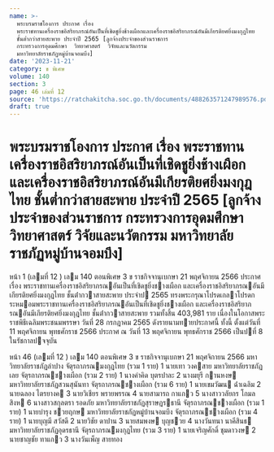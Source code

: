 ```yaml
---
name: >-
  พระบรมราชโองการ ประกาศ เรื่อง
  พระราชทานเครื่องราชอิสริยาภรณ์อันเป็นที่เชิดชูยิ่งช้างเผือกและเครื่องราชอิสริยาภรณ์อันมีเกียรติยศยิ่งมงกุฎไทย
  ชั้นต่ำกว่าสายสะพาย ประจำปี 2565 [ลูกจ้างประจำของส่วนราชการ
  กระทรวงการอุดมศึกษา  วิทยาศาสตร์  วิจัยและนวัตกรรม
  มหาวิทยาลัยราชภัฏหมู่บ้านจอมบึง]
date: '2023-11-21'
category: ข พิเศษ
volume: 140
section: 3
page: 46 เล่มที่ 12
source: 'https://ratchakitcha.soc.go.th/documents/488263571247989576.pdf'
draft: true
---
```


# พระบรมราชโองการ ประกาศ เรื่อง พระราชทานเครื่องราชอิสริยาภรณ์อันเป็นที่เชิดชูยิ่งช้างเผือกและเครื่องราชอิสริยาภรณ์อันมีเกียรติยศยิ่งมงกุฎไทย ชั้นต่ำกว่าสายสะพาย ประจำปี 2565 [ลูกจ้างประจำของส่วนราชการ กระทรวงการอุดมศึกษา  วิทยาศาสตร์  วิจัยและนวัตกรรม มหาวิทยาลัยราชภัฏหมู่บ้านจอมบึง]

หน้า 1 (เลมที่ 12 ) เลม 140 ตอนพิเศษ 3 ข ราชกิจจานุเบกษา 21 พฤศจิกายน 2566 ประกาศ เรื่อง พระราชทานเครื่องราชอิสริยาภรณอันเป็นที่เชิดชูยิ่งชางเผือก และเครื่องราชอิสริยาภรณอันมีเกียรติยศยิ่งมงกุฎไทย ชั้นต่ํากวาสายสะพาย ประจําป 2565 ทรงพระกรุณาโปรดเกลาโปรดกระหมอมพระราชทานเครื่องราชอิสริยาภรณอันเป็นที่เชิดชูยิ่งชางเผือก และเครื่องราชอิสริยาภรณอันมีเกียรติยศยิ่งมงกุฎไทย ชั้นต่ํากวาสายสะพาย รวมทั้งสิ้น 403,981 ราย เนื่องในโอกาสพระราชพิธีเฉลิมพระชนมพรรษา วันที่ 28 กรกฎาคม 2565 ดังรายนามทายประกาศนี้ ทั้งนี้ ตั้งแต่วันที่ 11 พฤศจิกายน พุทธศักราช 2566 ประกาศ ณ วันที่ 13 พฤศจิกายน พุทธศักราช 2566 เป็นปที่ 8 ในรัชกาลปจจุบัน

หน้า 46 (เลมที่ 12 ) เลม 140 ตอนพิเศษ 3 ข ราชกิจจานุเบกษา 21 พฤศจิกายน 2566 มหาวิทยาลัยราชภัฏลําปาง จัตุรถาภรณมงกุฎไทย (รวม 1 ราย) 1 นายเทา วงคสาย มหาวิทยาลัยราชภัฏเลย จัตุรถาภรณชางเผือก (รวม 2 ราย) 1 นางคําคิด บุตรปาละ 2 นางมยุรี กานหงษ มหาวิทยาลัยราชภัฏสวนสุนันทา จัตุรถาภรณชางเผือก (รวม 6 ราย) 1 นายเขมวัฒน ฉ่ําเฉลิม 2 นายฉลอง ไตรยางค 3 นายวิเชียร พรายพรรณ 4 นายสามารถ กาแกว 5 นางสาววลัยกร โกมลสิงห 6 นางสาวสกุลตรา รอดภัย มหาวิทยาลัยราชภัฏสุราษฎรธานี จัตุรถาภรณชางเผือก (รวม 1 ราย) 1 นายบํารุง ชวยฤกษ มหาวิทยาลัยราชภัฏหมู่บ้านจอมบึง จัตุรถาภรณชางเผือก (รวม 4 ราย) 1 นายบุญมี สวัสดี 2 นายวิชัย ดาปาน 3 นายสมพงษ บุญชวย 4 นางวันทนา นาคีสินธ มหาวิทยาลัยราชภัฏอุดรธานี จัตุรถาภรณมงกุฎไทย (รวม 3 ราย) 1 นายเจริญศักดิ์ ชุมดาวงษ 2 นายชาญชัย ทาแกว 3 นางวันเพ็ญ สายทอง
